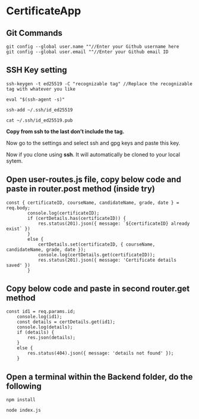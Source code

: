 # CertificateApp

## Git Commands

```
git config --global user.name ""//Enter your Github username here
git config --global user.email ""//Enter your Github email ID
```
## SSH Key setting

```
ssh-keygen -t ed25519 -C "recognizable tag" //Replace the recognizable tag with whatever you like
```
```
eval "$(ssh-agent -s)"

ssh-add ~/.ssh/id_ed25519

cat ~/.ssh/id_ed25519.pub
```
**Copy from ssh to the last don’t include the tag.** 

Now go to the settings and select ssh and gpg keys and paste this key.

Now if you clone using **ssh**. It will automatically be cloned to your local sytem.


## Open user-routes.js file, copy below code and paste in router.post method (inside try)

```
const { certificateID, courseName, candidateName, grade, date } = req.body;
        console.log(certificateID);
        if (certDetails.has(certificateID)) {
            res.status(201).json({ message: `${certificateID} already exist` })
        }
        else {
            certDetails.set(certificateID, { courseName, candidateName, grade, date });
            console.log(certDetails.get(certificateID));
            res.status(201).json({ message: 'Certificate details saved' })
        }
```


## Copy below code and paste in second router.get method

```
const id1 = req.params.id;
    console.log(id1);
    const details = certDetails.get(id1);
    console.log(details);
    if (details) {
        res.json(details);
    }
    else {
        res.status(404).json({ message: 'details not found' });
    }
```

## Open a terminal within the Backend folder, do the following

```
npm install

node index.js

```